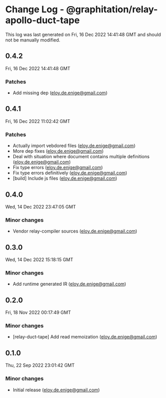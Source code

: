 # Change Log - @graphitation/relay-apollo-duct-tape

This log was last generated on Fri, 16 Dec 2022 14:41:48 GMT and should not be manually modified.

<!-- Start content -->

## 0.4.2

Fri, 16 Dec 2022 14:41:48 GMT

### Patches

- Add missing dep (eloy.de.enige@gmail.com)

## 0.4.1

Fri, 16 Dec 2022 11:02:42 GMT

### Patches

- Actually import vebdored files (eloy.de.enige@gmail.com)
- More dep fixes (eloy.de.enige@gmail.com)
- Deal with situation where document contains multiple definitions (eloy.de.enige@gmail.com)
- Fix type errors (eloy.de.enige@gmail.com)
- Fix type errors definitively (eloy.de.enige@gmail.com)
- [build] Include js files (eloy.de.enige@gmail.com)

## 0.4.0

Wed, 14 Dec 2022 23:47:05 GMT

### Minor changes

- Vendor relay-compiler sources (eloy.de.enige@gmail.com)

## 0.3.0

Wed, 14 Dec 2022 15:18:15 GMT

### Minor changes

- Add runtime generated IR (eloy.de.enige@gmail.com)

## 0.2.0

Fri, 18 Nov 2022 00:17:49 GMT

### Minor changes

- [relay-duct-tape] Add read memoization (eloy.de.enige@gmail.com)

## 0.1.0

Thu, 22 Sep 2022 23:01:42 GMT

### Minor changes

- Initial release (eloy.de.enige@gmail.com)
